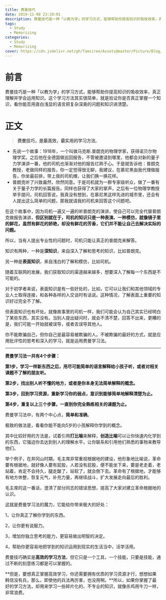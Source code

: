 ```yaml
---
title: 费曼技巧
date: 2019-11-08 23:10:01
description: 费曼技巧是一种「以教为学」的学习方式，能够帮助你提高知识的吸收效率，真正理解并学会运用知识。这个学习方法其实很简单，就是验证你是否真正掌握一个知识，看你能否用直白浅显的语言把复杂深奥的问题和知识讲清楚。
tags:
  - Study
  - Memorizing
categories:
  - Study
  - Memorizing
cover: https://cdn.jsdelivr.net/gh/Tamsiree/Assets@master/Picture/Blog/Cover/t01a6cfe8d66657d084.jpg
---
```

# 前言
费曼技巧是一种「以教为学」的学习方式，能够帮助你提高知识的吸收效率，真正理解并学会运用知识。这个学习方法其实很简单，就是验证你是否真正掌握一个知识，看你能否用直白浅显的语言把复杂深奥的问题和知识讲清楚。

# 正文
> **费曼技巧，是最高效，最实用的学习方法**。

-   先说一个故事：1918年，一个叫做马克斯.普朗克的物理学家，获得诺贝尔物理学奖。之后他在全德国做巡回报告，不管被邀请到哪里，他都会对新的量子力学演讲一番，他的司机也渐渐对他的报告烂熟于心。于是就告诉他：普朗克教授，老做同样的报告，你一定觉得很无聊，我建议，在慕尼黑由我代理做报告，你坐最前排，带上我的司机帽，让我们换一换花样。
-   普朗克听了兴致盎然，欣然同意。于是司机就为一群专家级听众，做了一番有关于量子力学的长篇报告。同样也获得了大家的掌声，之后有一位物理学教授举手提问，司机回答说，我真没有想到，在慕尼黑这样先进的城市里，还会有人提出这么简单的问题，那我就请我的司机来回答这个问题吧。

在这个故事中，因为司机一遍又一遍的听普朗克的演讲，使自己可以完全代替普朗克做报告演讲，**但区别就在于，司机的知识只是一种表演、一种模仿，就像镜子里的鲜花，虽然有鲜花的娇艳，却没有鲜花的芳香，它们并不能让自己去解决实际的问题。**

所以，当有人提出专业性的问题时，司机只能让真正的普朗克来解答。

知识有两种，一种是**深知识**，来自深入了解和思考的知识，比如普朗克。

另一种是**表面知识**，来自浅白的了解和模仿，比如司机。

随着互联网的发展，我们获取知识的渠道越来越多，想要深入了解每一个东西是不可能的。

对于初学者来说，表面知识是有一些好处的，比如，它可以让我们和其他领域的专业人士取得连接，和各种各样的人交谈时有话说。这种情况，了解表面上重要的知识好过完全不了解。

但表面知识也有坏处。就像故事里的司机一样，我们可能会认为自己其实已经明白了某些东西，其实没有。当别人提出疑问时，就会不清不楚，回答不出来，更糟的是，我们可能一开始就被误导，或者去误导其他人。

你不能欺骗自己，但你自己是最容易被欺骗的人。不被欺骗的最好的方式，就是应用批评性的思考和深入的学习，就是运用费曼学习法。

---

**费曼学习法一共有4个步骤：**

**第1步，学习一样新东西之后，用尽可能简单的语言解释给小孩子听，或者对相关课题不了解的朋友听。**

**第2步，找出别人听不懂的地方，或者是你本身无法简单解释的概念。**

**第3步，回到学习资源，重新学习你的弱点，意识到能够简单地解释清楚为止。**

**第4步，重复以上三个步骤，一直到你完全熟练相关的课题为止。**

费曼学习法中，有两个中心点，**简单和准确**。

极致的做法是，看看你能不能向5岁的小孩解释你学到的概念。

其中比较好用的方法是，试着引用**打比喻**来解释，**创造比喻**可以让你快速内化学到的东西，它强迫你去达到别人的理解水平，让你联系和引用他们熟悉的事物来教导他们。

举个例子，在井冈山时期，毛主席非常重视根据地的建设，他形象地比喻说，革命要有根据地，就好像人要有屁股，人若没有屁股，便不能坐下来，要是老走着，老站着，肯定不会持久，腿走酸了，站软了，就会倒下去。革命有了根据地，才能够有地方休整，恢复元气，补充力量，再继续战斗，扩大发展走向最后的胜利。

毛主席的这一番话，澄清了部分同志的错误思想，提高了大家对建立革命根据地的认识。

这就是费曼学习法的魔力，它能给你带来极大的好处：

1，让你真正了解你学到的东西。

2，让你更有说服力。

3，增加你独立思考的能力，更容易做出明智的决定。

4，帮助你更容易地把学到的知识运用到现实的生活当中，活学活用。

费曼技巧确实是**高效的学习方法**，但它只是一个工具，一个技能，只要是技能，通过不断的刻意练习都是可以掌握的。

**但是，要想真正掌握高效学习，你还需要拥有优质的学习资源才行，想想如果韩信没有兵，那么，即使他的兵法再厉害，也没用啊。**所以，如果你掌握了最好的学习方法，却用来学习一些碎片化的、不专业的知识，就像杀鸡用牛刀一样，非常浪费。

